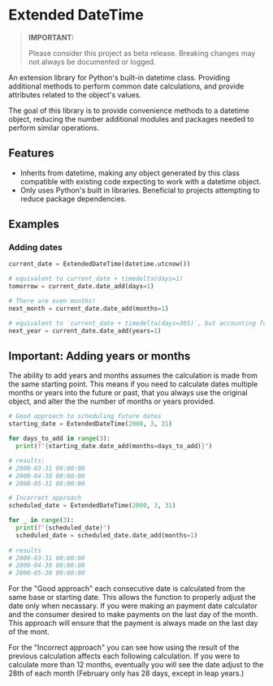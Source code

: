 # Extended DateTime

> **IMPORTANT:**
>
> Please consider this project as beta release. Breaking changes may not always be documented or logged.

An extension library for Python's built-in datetime class. Providing additional methods to perform common date calculations, and provide attributes related to the object's values.

The goal of this library is to provide convenience methods to a datetime object, reducing the number additional modules and packages needed to perform similar operations.

## Features
* Inherits from datetime, making any object generated by this class compatible with existing code expecting to work with a datetime object.
* Only uses Python's built in libraries. Beneficial to projects attempting to reduce package dependencies.

## Examples
### Adding dates
```python
current_date = ExtendedDateTime(datetime.utcnow())

# equivalent to current_date + timedelta(days=1)
tomorrow = current_date.date_add(days=1) 

# There are even months!
next_month = current_date.date_add(months=1)

# equivalent to `current_date + timedelta(days=365)`, but accounting for leap years
next_year = current_date.date_add(years=1)
```

## Important: Adding years or months
The ability to add years and months assumes the calculation is made from the same starting point. This means if you need to calculate dates multiple months or years into the future or past, that you always use the original object, and alter the the number of months or years provided.

```python
# Good approach to scheduling future dates
starting_date = ExtendedDateTime(2000, 3, 31)

for days_to_add in range(3):
  print(f"{starting_date.date_add(months=days_to_add)}")

# results:
# 2000-03-31 00:00:00
# 2000-04-30 00:00:00
# 2000-05-31 00:00:00

# Incorrect approach
scheduled_date = ExtendedDateTime(2000, 3, 31)

for _ in range(3):
  print(f"{scheduled_date}")
  scheduled_date = scheduled_date.date_add(months=1)
 
# results
# 2000-03-31 00:00:00
# 2000-04-30 00:00:00
# 2000-05-30 00:00:00
```

For the "Good approach" each consecutive date is calculated from the same base or starting date. This allows the function to properly adjust the date only when necassary. If you were making an payment date calculator and the consumer desired to make payments on the last day of the month. This approach will ensure that the payment is always made on the last day of the mont.

For the "Incorrect approach" you can see how using the result of the previous calculation affects each following calculation. If you were to calculate more than 12 months, eventually you will see the date adjust to the 28th of each month (February only has 28 days, except in leap years.)
